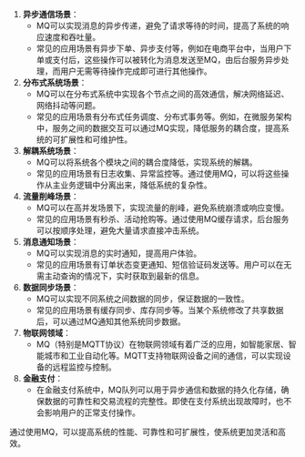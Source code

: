 1. **异步通信场景**：
   - MQ可以实现消息的异步传递，避免了请求等待的时间，提高了系统的响应速度和吞吐量。
   - 常见的应用场景有异步下单、异步支付等，例如在电商平台中，当用户下单或支付后，这些操作可以被转化为消息发送至MQ，由后台服务异步处理，而用户无需等待操作完成即可进行其他操作。
2. **分布式系统场景**：
   - MQ可以在分布式系统中实现各个节点之间的高效通信，解决网络延迟、网络抖动等问题。
   - 常见的应用场景有分布式任务调度、分布式事务等。例如，在微服务架构中，服务之间的数据交互可以通过MQ实现，降低服务的耦合度，提高系统的可扩展性和可维护性。
3. **解耦系统场景**：
   - MQ可以将系统各个模块之间的耦合度降低，实现系统的解耦。
   - 常见的应用场景有日志收集、异常监控等。通过使用MQ，可以将这些操作从主业务逻辑中分离出来，降低系统的复杂性。
4. **流量削峰场景**：
   - MQ可以在高并发场景下，实现流量的削峰，避免系统崩溃或响应变慢。
   - 常见的应用场景有秒杀、活动抢购等。通过使用MQ缓存请求，后台服务可以按顺序处理，避免大量请求直接冲击系统。
5. **消息通知场景**：
   - MQ可以实现消息的实时通知，提高用户体验。
   - 常见的应用场景有订单状态变更通知、短信验证码发送等。用户可以在无需主动查询的情况下，实时获取到最新的信息。
6. **数据同步场景**：
   - MQ可以实现不同系统之间数据的同步，保证数据的一致性。
   - 常见的应用场景有缓存同步、库存同步等。当某个系统修改了共享数据后，可以通过MQ通知其他系统同步数据。
7. **物联网领域**：
   - MQ（特别是MQTT协议）在物联网领域有着广泛的应用，如智能家居、智能城市和工业自动化等。MQTT支持物联网设备之间的通信，可以实现设备的远程监控与控制。
8. **金融支付**：
   - 在金融支付系统中，MQ队列可以用于异步通信和数据的持久化存储，确保数据的可靠性和交易流程的完整性。即使在支付系统出现故障时，也不会影响用户的正常支付操作。

通过使用MQ，可以提高系统的性能、可靠性和可扩展性，使系统更加灵活和高效。
